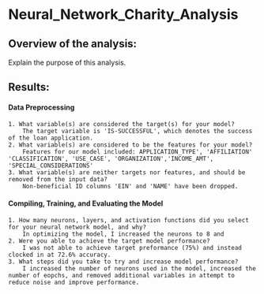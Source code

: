 # Neural_Network_Charity_Analysis

## Overview of the analysis: 
Explain the purpose of this analysis.

## Results: 

#### Data Preprocessing
    1. What variable(s) are considered the target(s) for your model?
        The target variable is 'IS-SUCCESSFUL', which denotes the success of the loan application.
    2. What variable(s) are considered to be the features for your model?
        Features for our model included: APPLICATION_TYPE', 'AFFILIATION' 'CLASSIFICATION', 'USE_CASE', 'ORGANIZATION','INCOME_AMT', 'SPECIAL_CONSIDERATIONS'
    3. What variable(s) are neither targets nor features, and should be removed from the input data?
        Non-beneficial ID columns 'EIN' and 'NAME' have been dropped.
#### Compiling, Training, and Evaluating the Model
    1. How many neurons, layers, and activation functions did you select for your neural network model, and why?
        In optimizing the model, I increased the neurons to 8 and 
    2. Were you able to achieve the target model performance?
        I was not able to achieve target preformance (75%) and instead clocked in at 72.6% accuracy.
    3. What steps did you take to try and increase model performance?
        I increased the number of neurons used in the model, increased the number of eopchs, and removed additional variables in attempt to reduce noise and improve performance.


